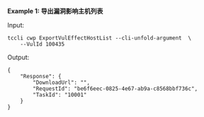 **Example 1: 导出漏洞影响主机列表**



Input: 

```
tccli cwp ExportVulEffectHostList --cli-unfold-argument  \
    --VulId 100435
```

Output: 
```
{
    "Response": {
        "DownloadUrl": "",
        "RequestId": "be6f6eec-0825-4e67-ab9a-c8568bbf736c",
        "TaskId": "10001"
    }
}
```

